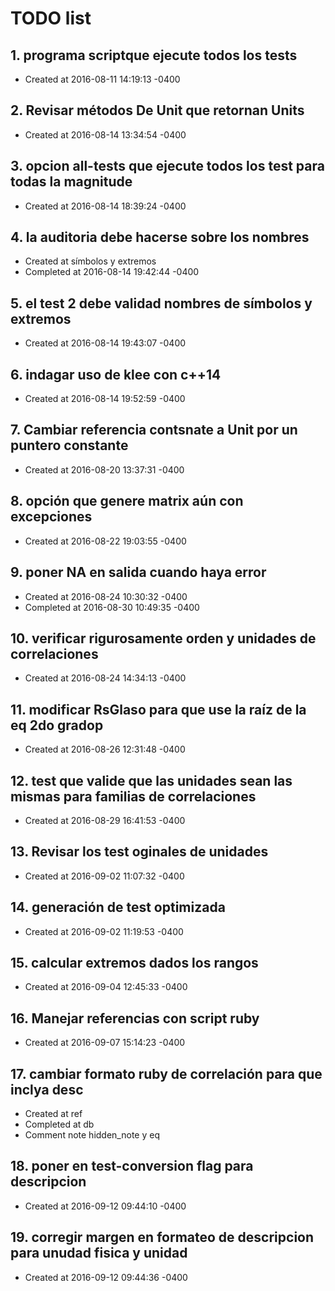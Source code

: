 # TODO list
## 1. programa scriptque ejecute todos los tests
- Created at   2016-08-11 14:19:13 -0400

## 2. Revisar métodos De Unit que retornan Units
- Created at   2016-08-14 13:34:54 -0400

## 3. opcion all-tests que ejecute todos los test para todas la magnitude
- Created at   2016-08-14 18:39:24 -0400

## 4. la auditoria debe hacerse sobre los nombres
- Created at    símbolos y extremos
- Completed at 2016-08-14 19:42:44 -0400

## 5. el test 2 debe validad nombres de símbolos y extremos
- Created at   2016-08-14 19:43:07 -0400

## 6. indagar uso de klee con c++14
- Created at   2016-08-14 19:52:59 -0400

## 7. Cambiar referencia contsnate a Unit por un puntero constante
- Created at   2016-08-20 13:37:31 -0400

## 8. opción que genere matrix aún con excepciones
- Created at   2016-08-22 19:03:55 -0400

## 9. poner NA en salida cuando haya error
- Created at   2016-08-24 10:30:32 -0400
- Completed at 2016-08-30 10:49:35 -0400

## 10. verificar rigurosamente orden y unidades de correlaciones
- Created at   2016-08-24 14:34:13 -0400

## 11. modificar RsGlaso para que use la raíz de la eq 2do gradop
- Created at   2016-08-26 12:31:48 -0400

## 12. test que valide que las unidades sean las mismas para familias de correlaciones
- Created at   2016-08-29 16:41:53 -0400

## 13. Revisar los test oginales de unidades
- Created at   2016-09-02 11:07:32 -0400

## 14. generación de test optimizada
- Created at   2016-09-02 11:19:53 -0400

## 15. calcular extremos dados los rangos
- Created at   2016-09-04 12:45:33 -0400

## 16. Manejar referencias con script ruby
- Created at   2016-09-07 15:14:23 -0400

## 17. cambiar formato ruby de correlación para que inclya desc
- Created at    ref
- Completed at  db
- Comment       note hidden_note y eq

## 18. poner en test-conversion flag para descripcion
- Created at   2016-09-12 09:44:10 -0400

## 19. corregir margen en formateo de descripcion para unudad fisica y unidad
- Created at   2016-09-12 09:44:36 -0400

